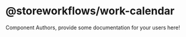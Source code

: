 @storeworkflows/work-calendar
===============================================


Component Authors, provide some documentation for your users here!